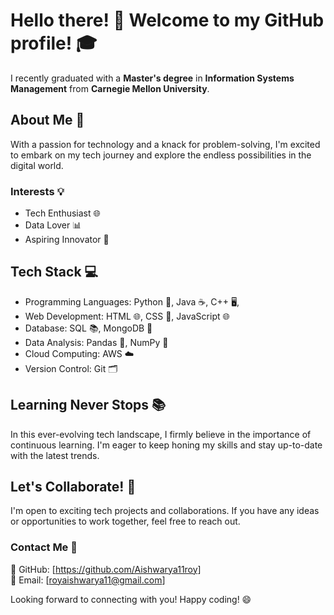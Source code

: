 

<!--
**Aishwarya11roy/Aishwarya11roy** is a ✨ _special_ ✨ repository because its `README.md` (this file) appears on your GitHub profile.

Here are some ideas to get you started:

- 🔭 I’m currently working on ...
- 🌱 I’m currently learning ...
- 👯 I’m looking to collaborate on ...
- 🤔 I’m looking for help with ...
- 💬 Ask me about ...
- 📫 How to reach me: ...
- 😄 Pronouns: ...
- ⚡ Fun fact: ...
-->
# Hello there! 👋 Welcome to my GitHub profile! 🎓

I recently graduated with a **Master's degree** in **Information Systems Management** from **Carnegie Mellon University**.

## About Me 🚀

With a passion for technology and a knack for problem-solving, I'm excited to embark on my tech journey and explore the endless possibilities in the digital world.

### Interests 💡

- Tech Enthusiast 🌐
- Data Lover 📊
- Aspiring Innovator 🚀

## Tech Stack 💻

- Programming Languages: Python 🐍, Java ☕️, C++ 🖥️,
- Web Development: HTML 🌐, CSS 🎨, JavaScript 🌐
- Database: SQL 📚, MongoDB 🍃
- Data Analysis: Pandas 🐼, NumPy 🔢
- Cloud Computing: AWS ☁️
- Version Control: Git 🗂️

## Learning Never Stops 📚

In this ever-evolving tech landscape, I firmly believe in the importance of continuous learning. I'm eager to keep honing my skills and stay up-to-date with the latest trends.

## Let's Collaborate! 🤝

I'm open to exciting tech projects and collaborations. If you have any ideas or opportunities to work together, feel free to reach out.


### Contact Me 📧

🔗 GitHub: [https://github.com/Aishwarya11roy]                               
📧 Email: [royaishwarya11@gmail.com]

Looking forward to connecting with you! Happy coding! 😄
